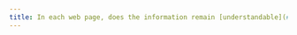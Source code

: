 ```yaml
---
title: In each web page, does the information remain [understandable](#understandable-reading-order) when the [style sheets](#style-sheet) are deactivated?
---
```

